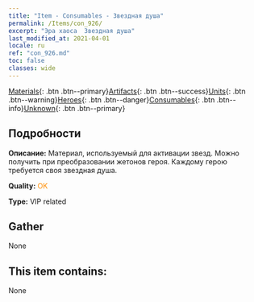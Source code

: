 ```yaml
---
title: "Item - Consumables - Звездная душа"
permalink: /Items/con_926/
excerpt: "Эра хаоса  Звездная душа"
last_modified_at: 2021-04-01
locale: ru
ref: "con_926.md"
toc: false
classes: wide
---
```

 [Materials](/ru/Items/){: .btn .btn--primary}[Artifacts](/ru/Items/Artifacts/){: .btn .btn--success}[Units](/ru/Items/Units/){: .btn .btn--warning}[Heroes](/ru/Items/Heroes/){: .btn .btn--danger}[Consumables](/ru/Items/Consumables/){: .btn .btn--info}[Unknown](/ru/Items/Unknown/){: .btn .btn--primary}

## Подробности
 **Описание:** Материал, используемый для активации звезд. Можно получить при преобразовании жетонов героя. Каждому герою требуется своя звездная душа.

 **Quality:** <span style="color: #FF8C00">OK</span>

 **Type:** VIP related

## Gather

  None

## This item contains:

  None

